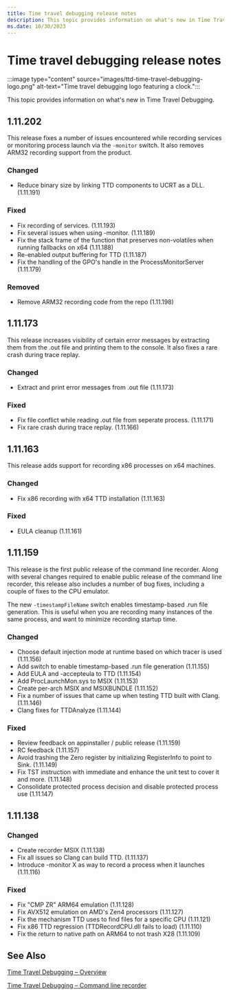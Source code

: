 ```yaml
---
title: Time travel debugging release notes
description: This topic provides information on what's new in Time Travel Debugging.
ms.date: 10/30/2023
---
```


# Time travel debugging release notes

:::image type="content" source="images/ttd-time-travel-debugging-logo.png" alt-text="Time travel debugging logo featuring a clock.":::

This topic provides information on what's new in Time Travel Debugging.

## 1.11.202

This release fixes a number of issues encountered while recording services or monitoring process launch via the `-monitor` switch. It also removes ARM32 recording support from the product.

### Changed

- Reduce binary size by linking TTD components to UCRT as a DLL. (1.11.191)

### Fixed

- Fix recording of services. (1.11.193)
- Fix several issues when using -monitor. (1.11.189)
- Fix the stack frame of the function that preserves non-volatiles when running fallbacks on x64 (1.11.188)
- Re-enabled output buffering for TTD (1.11.187)
- Fix the handling of the GPO's handle in the ProcessMonitorServer (1.11.179)

### Removed

- Remove ARM32 recording code from the repo (1.11.198)

## 1.11.173

This release increases visibility of certain error messages by extracting them from the .out file and printing them to the console. It also fixes a rare crash during trace replay.

### Changed

- Extract and print error messages from .out file (1.11.173)

### Fixed

- Fix file conflict while reading .out file from seperate process. (1.11.171)
- Fix rare crash during trace replay. (1.11.166)

## 1.11.163

This release adds support for recording x86 processes on x64 machines.

### Changed

- Fix x86 recording with x64 TTD installation (1.11.163)

### Fixed

- EULA cleanup (1.11.161)

## 1.11.159

This release is the first public release of the command line recorder. Along with several changes required to
enable public release of the command line recorder, this release also includes a number of bug fixes, including
a couple of fixes to the CPU emulator.

The new `-timestampFileName` switch enables timestamp-based .run file generation. This is useful when you are
recording many instances of the same process, and want to minimize recording startup time.

### Changed

- Choose default injection mode at runtime based on which tracer is used (1.11.156)
- Add switch to enable timestamp-based .run file generation (1.11.155)
- Add EULA and -accepteula to TTD (1.11.154)
- Add ProcLaunchMon.sys to MSIX (1.11.153)
- Create per-arch MSIX and MSIXBUNDLE (1.11.152)
- Fix a number of issues that came up when testing TTD built with Clang. (1.11.146)
- Clang fixes for TTDAnalyze (1.11.144)

### Fixed

- Review feedback on appinstaller / public release (1.11.159)
- RC feedback (1.11.157)
- Avoid trashing the Zero register by initializing RegisterInfo to point to Sink. (1.11.149)
- Fix TST instruction with immediate and enhance the unit test to cover it and more. (1.11.148)
- Consolidate protected process decision and disable protected process use (1.11.147)

## 1.11.138

### Changed

- Create recorder MSIX (1.11.138)
- Fix all issues so Clang can build TTD. (1.11.137)
- Introduce -monitor X as way to record a process when it launches (1.11.116)

### Fixed

- Fix "CMP ZR" ARM64 emulation (1.11.128)
- Fix AVX512 emulation on AMD's Zen4 processors (1.11.127)
- Fix the mechanism TTD uses to find files for a specific CPU (1.11.121)
- Fix x86 TTD regression (TTDRecordCPU.dll fails to load) (1.11.110)
- Fix the return to native path on ARM64 to not trash X28 (1.11.109)

## See Also

[Time Travel Debugging – Overview](time-travel-debugging-overview.md)

[Time Travel Debugging – Command line recorder](time-travel-debugging-ttd-exe-command-line-util.md)

